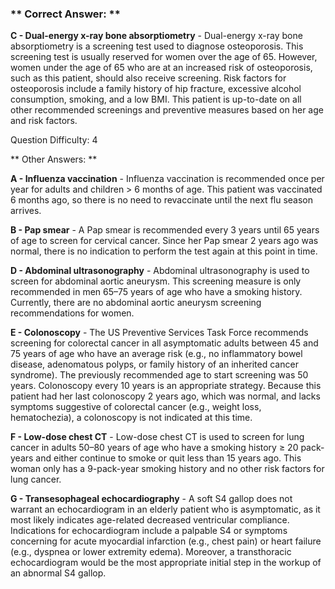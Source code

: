 ### ** Correct Answer: **

**C - Dual-energy x-ray bone absorptiometry** - Dual-energy x-ray bone absorptiometry is a screening test used to diagnose osteoporosis. This screening test is usually reserved for women over the age of 65. However, women under the age of 65 who are at an increased risk of osteoporosis, such as this patient, should also receive screening. Risk factors for osteoporosis include a family history of hip fracture, excessive alcohol consumption, smoking, and a low BMI. This patient is up-to-date on all other recommended screenings and preventive measures based on her age and risk factors.

Question Difficulty: 4

** Other Answers: **

**A - Influenza vaccination** - Influenza vaccination is recommended once per year for adults and children > 6 months of age. This patient was vaccinated 6 months ago, so there is no need to revaccinate until the next flu season arrives.

**B - Pap smear** - A Pap smear is recommended every 3 years until 65 years of age to screen for cervical cancer. Since her Pap smear 2 years ago was normal, there is no indication to perform the test again at this point in time.

**D - Abdominal ultrasonography** - Abdominal ultrasonography is used to screen for abdominal aortic aneurysm. This screening measure is only recommended in men 65–75 years of age who have a smoking history. Currently, there are no abdominal aortic aneurysm screening recommendations for women.

**E - Colonoscopy** - The US Preventive Services Task Force recommends screening for colorectal cancer in all asymptomatic adults between 45 and 75 years of age who have an average risk (e.g., no inflammatory bowel disease, adenomatous polyps, or family history of an inherited cancer syndrome). The previously recommended age to start screening was 50 years. Colonoscopy every 10 years is an appropriate strategy. Because this patient had her last colonoscopy 2 years ago, which was normal, and lacks symptoms suggestive of colorectal cancer (e.g., weight loss, hematochezia), a colonoscopy is not indicated at this time.

**F - Low-dose chest CT** - Low-dose chest CT is used to screen for lung cancer in adults 50–80 years of age who have a smoking history ≥ 20 pack-years and either continue to smoke or quit less than 15 years ago. This woman only has a 9-pack-year smoking history and no other risk factors for lung cancer.

**G - Transesophageal echocardiography** - A soft S4 gallop does not warrant an echocardiogram in an elderly patient who is asymptomatic, as it most likely indicates age-related decreased ventricular compliance. Indications for echocardiogram include a palpable S4 or symptoms concerning for acute myocardial infarction (e.g., chest pain) or heart failure (e.g., dyspnea or lower extremity edema). Moreover, a transthoracic echocardiogram would be the most appropriate initial step in the workup of an abnormal S4 gallop.

